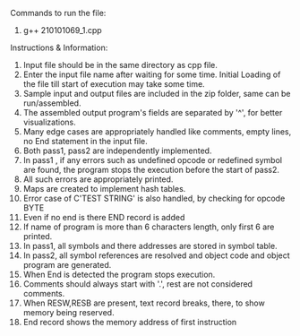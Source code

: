 Commands to run the file:
1. g++ 210101069_1.cpp
   
Instructions & Information:
1. Input file should be in the same directory as cpp file.
2. Enter the input file name after waiting for some time. Initial Loading of the file till start
    of execution may take some time.
3. Sample input and output files are included in the zip folder, same can be run/assembled.
4. The assembled output program's fields are separated by '^', for better visualizations.
5. Many edge cases are appropriately handled like comments, empty lines, no End statement in the input file.
6. Both pass1, pass2 are independently implemented.
7. In pass1 , if any errors such as undefined opcode or redefined symbol are found, the program stops the execution before the start of pass2.
8. All such errors are appropriately printed.
9. Maps are created to implement hash tables.
10. Error case of C'TEST STRING' is also handled, by checking for opcode BYTE
11. Even if no end is there END record is added
12. If name of program is more than 6 characters length, only first 6 are printed.
13. In pass1, all symbols and there addresses are stored in symbol table.
14. In pass2, all symbol references are resolved and object code and object program are generated.
15. When End is detected the program stops execution.
16. Comments should always start with '.', rest are not considered comments.
17. When RESW,RESB are present, text record breaks, there, to show memory being reserved.
18. End record shows the memory address of first instruction
